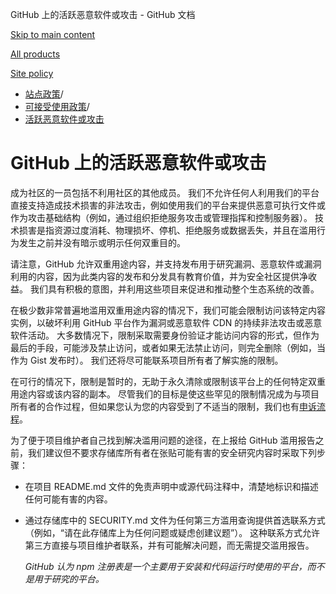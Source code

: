 GitHub 上的活跃恶意软件或攻击 - GitHub 文档

[Skip to main content](#main-content)

[All products](/zh)

[Site policy](/site-policy)

* [站点政策](/zh/site-policy)/
* [可接受使用政策](/zh/site-policy/acceptable-use-policies)/
* [活跃恶意软件或攻击](/zh/site-policy/acceptable-use-policies/github-active-malware-or-exploits)

GitHub 上的活跃恶意软件或攻击
==========

成为社区的一员包括不利用社区的其他成员。 我们不允许任何人利用我们的平台直接支持造成技术损害的非法攻击，例如使用我们的平台来提供恶意可执行文件或作为攻击基础结构（例如，通过组织拒绝服务攻击或管理指挥和控制服务器）。 技术损害是指资源过度消耗、物理损坏、停机、拒绝服务或数据丢失，并且在滥用行为发生之前并没有暗示或明示任何双重目的。

请注意，GitHub 允许双重用途内容，并支持发布用于研究漏洞、恶意软件或漏洞利用的内容，因为此类内容的发布和分发具有教育价值，并为安全社区提供净收益。 我们具有积极的意图，并利用这些项目来促进和推动整个生态系统的改善。

在极少数非常普遍地滥用双重用途内容的情况下，我们可能会限制访问该特定内容实例，以破坏利用 GitHub 平台作为漏洞或恶意软件 CDN 的持续非法攻击或恶意软件活动。 大多数情况下，限制采取需要身份验证才能访问内容的形式，但作为最后的手段，可能涉及禁止访问，或者如果无法禁止访问，则完全删除（例如，当作为 Gist 发布时）。 我们还将尽可能联系项目所有者了解实施的限制。

在可行的情况下，限制是暂时的，无助于永久清除或限制该平台上的任何特定双重用途内容或该内容的副本。 尽管我们的目标是使这些罕见的限制情况成为与项目所有者的合作过程，但如果您认为您的内容受到了不适当的限制，我们也有[申诉流程](/zh/site-policy/acceptable-use-policies/github-appeal-and-reinstatement)。

为了便于项目维护者自己找到解决滥用问题的途径，在上报给 GitHub 滥用报告之前，我们建议但不要求存储库所有者在张贴可能有害的安全研究内容时采取下列步骤：

* 在项目 README.md 文件的免责声明中或源代码注释中，清楚地标识和描述任何可能有害的内容。

* 通过存储库中的 SECURITY.md 文件为任何第三方滥用查询提供首选联系方式（例如，“请在此存储库上为任何问题或疑虑创建议题”）。 这种联系方式允许第三方直接与项目维护者联系，并有可能解决问题，而无需提交滥用报告。

  *GitHub 认为 npm 注册表是一个主要用于安装和代码运行时使用的平台，而不是用于研究的平台。*
